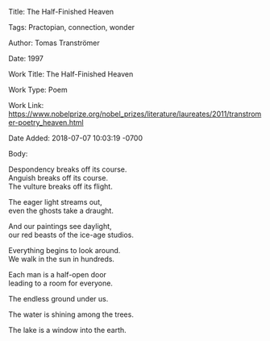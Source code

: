 Title:  The Half-Finished Heaven

Tags:   Practopian, connection, wonder

Author: Tomas Tranströmer

Date:   1997

Work Title: The Half-Finished Heaven

Work Type: Poem

Work Link: https://www.nobelprize.org/nobel_prizes/literature/laureates/2011/transtromer-poetry_heaven.html

Date Added: 2018-07-07 10:03:19 -0700

Body: 

Despondency breaks off its course.  
Anguish breaks off its course.  
The vulture breaks off its flight.

The eager light streams out,  
even the ghosts take a draught.

And our paintings see daylight,  
our red beasts of the ice-age studios.

Everything begins to look around.  
We walk in the sun in hundreds.

Each man is a half-open door  
leading to a room for everyone.

The endless ground under us.

The water is shining among the trees.

The lake is a window into the earth.
